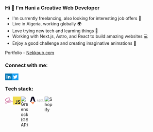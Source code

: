 ### Hi 👋 I'm Hani a Creative Web Developer

- I'm currently freelancing, also looking for interesting job offers 😬
- Live in Algeria, working globally 🌍
- Love trying new tech and learning things 🚀
- Working with Next.js, Astro, and React to build amazing websites 💻
- Enjoy a good challenge and creating imaginative animations 🎨


Portfolio - [Nekkoub.com](https://nekkoub.com/)


### Connect with me:

[<img align="left" alt="LinkedIn" width="22px" src="https://raw.githubusercontent.com/edent/SuperTinyIcons/a4aa18dbd7b01ed19ac8a19a7f49eb1f6e56e829/images/svg/linkedin.svg" />][linkedin]
[<img align="left" alt="Twitter" width="22px" src="https://raw.githubusercontent.com/edent/SuperTinyIcons/63851670950a28b42df5d73ddebcd65147b7c2cc/images/svg/twitter.svg" />][twitter]

<br />

### Tech stack:

<img align="left" alt="Sass" width="26px" src="https://raw.githubusercontent.com/github/explore/80688e429a7d4ef2fca1e82350fe8e3517d3494d/topics/sass/sass.png" />
<img align="left" alt="JavaScript" width="26px" src="https://raw.githubusercontent.com/github/explore/80688e429a7d4ef2fca1e82350fe8e3517d3494d/topics/javascript/javascript.png" />
<img align="left" alt="Greensock (GSAP)" width="26px" src="https://avatars.githubusercontent.com/u/2386673?s=60&v=4" />
<img align="left" alt="Astro" width="26px" src="https://raw.githubusercontent.com/github/explore/5cc0a03a302ec862c4aeac2a22a513ae31c35432/topics/astro/astro.png" />
<img align="left" alt="NextJS" width="26px" src="https://raw.githubusercontent.com/github/explore/28b02bbc9ad9f7a503c43775aebeb515dc2da5fc/topics/nextjs/nextjs.png" />
<img align="left" alt="Shopify" width="26px" src="https://avatars.githubusercontent.com/u/8085?s=60&v=4" />



<br />
<br />

<!-- [website]: https://Hani.wtf -->
[linkedin]: https://www.linkedin.com/in/haninekkoub/
[twitter]: https://twitter.com/nekkoubhani
